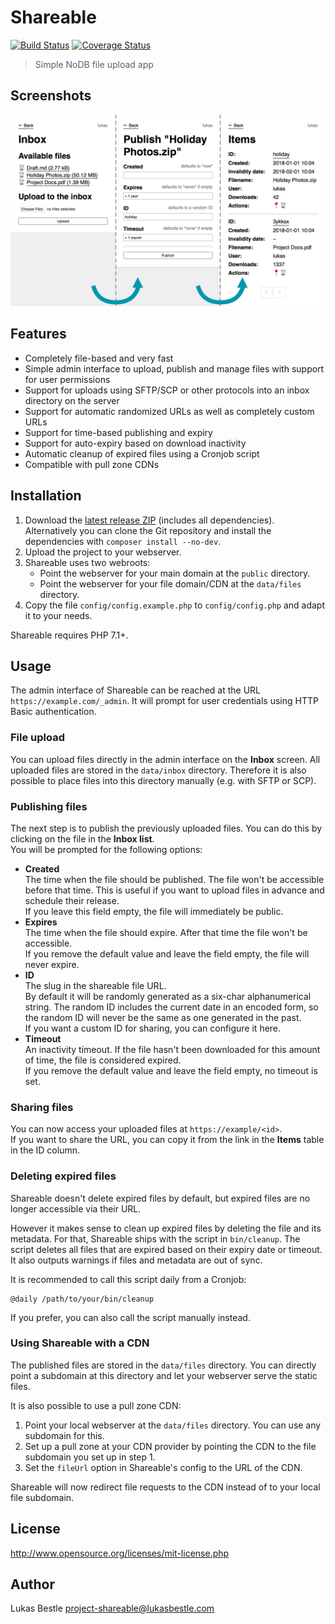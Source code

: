 # Shareable

[![Build Status](https://travis-ci.com/lukasbestle/shareable.svg?branch=master)](https://travis-ci.com/lukasbestle/shareable) [![Coverage Status](https://coveralls.io/repos/github/lukasbestle/shareable/badge.svg?branch=master)](https://coveralls.io/github/lukasbestle/shareable?branch=master)

> Simple NoDB file upload app

## Screenshots

![Screenshots of the admin interface](screenshots.png)

## Features

- Completely file-based and very fast
- Simple admin interface to upload, publish and manage files with support for user permissions
- Support for uploads using SFTP/SCP or other protocols into an inbox directory on the server
- Support for automatic randomized URLs as well as completely custom URLs
- Support for time-based publishing and expiry
- Support for auto-expiry based on download inactivity
- Automatic cleanup of expired files using a Cronjob script
- Compatible with pull zone CDNs

## Installation

1. Download the [latest release ZIP](https://github.com/lukasbestle/shareable/releases) (includes all dependencies).  
   Alternatively you can clone the Git repository and install the dependencies with `composer install --no-dev`.
2. Upload the project to your webserver.
3. Shareable uses two webroots:
   - Point the webserver for your main domain at the `public` directory.
   - Point the webserver for your file domain/CDN at the `data/files` directory.
4. Copy the file `config/config.example.php` to `config/config.php` and adapt it to your needs.

Shareable requires PHP 7.1+.

## Usage

The admin interface of Shareable can be reached at the URL `https://example.com/_admin`. It will prompt for user credentials using HTTP Basic authentication.

### File upload

You can upload files directly in the admin interface on the **Inbox** screen. All uploaded files are stored in the `data/inbox` directory. Therefore it is also possible to place files into this directory manually (e.g. with SFTP or SCP).

### Publishing files

The next step is to publish the previously uploaded files. You can do this by clicking on the file in the **Inbox list**.  
You will be prompted for the following options:

- **Created**  
  The time when the file should be published. The file won't be accessible before that time. This is useful if you want to upload files in advance and schedule their release.  
  If you leave this field empty, the file will immediately be public.
- **Expires**  
  The time when the file should expire. After that time the file won't be accessible.  
  If you remove the default value and leave the field empty, the file will never expire.
- **ID**  
  The slug in the shareable file URL.  
  By default it will be randomly generated as a six-char alphanumerical string. The random ID includes the current date in an encoded form, so the random ID will never be the same as one generated in the past.  
  If you want a custom ID for sharing, you can configure it here.
- **Timeout**  
  An inactivity timeout. If the file hasn't been downloaded for this amount of time, the file is considered expired.  
  If you remove the default value and leave the field empty, no timeout is set.

### Sharing files

You can now access your uploaded files at `https://example/<id>`.  
If you want to share the URL, you can copy it from the link in the **Items** table in the ID column.

### Deleting expired files

Shareable doesn't delete expired files by default, but expired files are no longer accessible via their URL.

However it makes sense to clean up expired files by deleting the file and its metadata. For that, Shareable ships with the script in `bin/cleanup`. The script deletes all files that are expired based on their expiry date or timeout. It also outputs warnings if files and metadata are out of sync.

It is recommended to call this script daily from a Cronjob:

```
@daily /path/to/your/bin/cleanup
```

If you prefer, you can also call the script manually instead.

### Using Shareable with a CDN

The published files are stored in the `data/files` directory. You can directly point a subdomain at this directory and let your webserver serve the static files.

It is also possible to use a pull zone CDN:

1. Point your local webserver at the `data/files` directory. You can use any subdomain for this.
2. Set up a pull zone at your CDN provider by pointing the CDN to the file subdomain you set up in step 1.
3. Set the `fileUrl` option in Shareable's config to the URL of the CDN.

Shareable will now redirect file requests to the CDN instead of to your local file subdomain.

## License

<http://www.opensource.org/licenses/mit-license.php>

## Author

Lukas Bestle <project-shareable@lukasbestle.com>